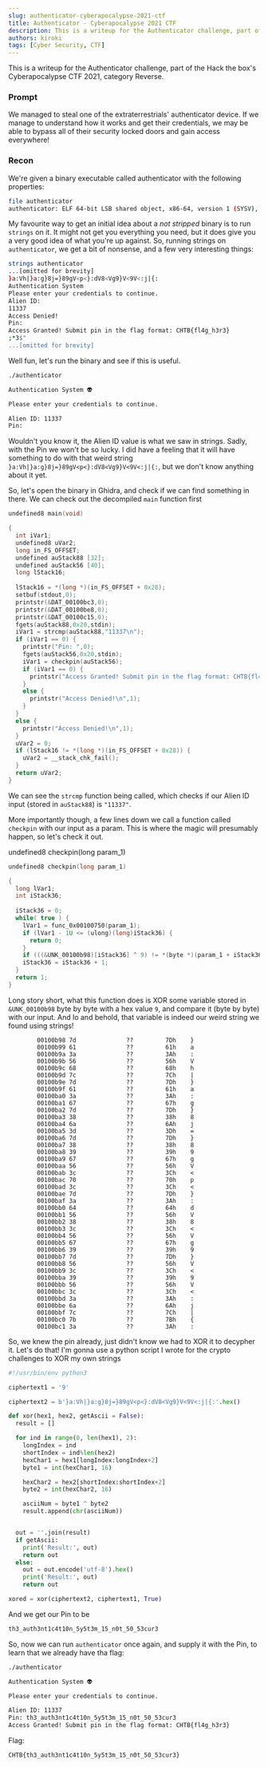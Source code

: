 ```yaml
---
slug: authenticator-cyberapocalypse-2021-ctf
title: Authenticator - Cyberapocalypse 2021 CTF
description: This is a writeup for the Authenticator challenge, part of the Hack the box's Cyberapocalypse CTF 2021, category Reverse.
authors: kiroki
tags: [Cyber Security, CTF]
---
```


This is a writeup for the Authenticator challenge, part of the Hack the box's Cyberapocalypse CTF 2021, category Reverse.

### Prompt

We managed to steal one of the extraterrestrials' authenticator device. If we manage to understand how it works and get their credentials, we may be able to bypass all of their security locked doors and gain access everywhere!

<!-- truncate -->

### Recon

We're given a binary executable called authenticator with the following properties:

```sh
file authenticator
authenticator: ELF 64-bit LSB shared object, x86-64, version 1 (SYSV), dynamically linked, interpreter /lib64/ld-linux-x86-64.so.2, for GNU/Linux 3.2.0, BuildID[sha1]=66286657ca5a06147189b419238b2971b11c72db, not stripped
```

My favourite way to get an initial idea about a _not stripped_ binary is to run  `strings` on it. It might not get you everything you need, but it does give you a very good idea of what you're up against. So, running strings on `authenticator`, we get a bit of nonsense, and a few very interesting things:

```sh
strings authenticator
...[omitted for brevity]
}a:Vh|}a:g}8j=}89gV<p<}:dV8<Vg9}V<9V<:j|{:
Authentication System 
Please enter your credentials to continue.
Alien ID: 
11337
Access Denied!
Pin: 
Access Granted! Submit pin in the flag format: CHTB{fl4g_h3r3}
;*3$"
...[omitted for brevity]
```

Well fun, let's run the binary and see if this is useful.

```sh
./authenticator

Authentication System 👽

Please enter your credentials to continue.

Alien ID: 11337
Pin: 
```

Wouldn't you know it, the Alien ID value is what we saw in strings. Sadly, with the Pin we won't be so lucky. I did have a feeling that it will have something to do with that weird string `}a:Vh|}a:g}8j=}89gV<p<}:dV8<Vg9}V<9V<:j|{:`, but we don't know anything about it yet.

So, let's open the binary in Ghidra, and check if we can find something in there. We can check out the decompiled `main` function first

```c
undefined8 main(void)

{
  int iVar1;
  undefined8 uVar2;
  long in_FS_OFFSET;
  undefined auStack88 [32];
  undefined auStack56 [40];
  long lStack16;
  
  lStack16 = *(long *)(in_FS_OFFSET + 0x28);
  setbuf(stdout,0);
  printstr(&DAT_00100bc3,0);
  printstr(&DAT_00100be8,0);
  printstr(&DAT_00100c15,0);
  fgets(auStack88,0x20,stdin);
  iVar1 = strcmp(auStack88,"11337\n");
  if (iVar1 == 0) {
    printstr("Pin: ",0);
    fgets(auStack56,0x20,stdin);
    iVar1 = checkpin(auStack56);
    if (iVar1 == 0) {
      printstr("Access Granted! Submit pin in the flag format: CHTB{fl4g_h3r3}\n",0);
    }
    else {
      printstr("Access Denied!\n",1);
    }
  }
  else {
    printstr("Access Denied!\n",1);
  }
  uVar2 = 0;
  if (lStack16 != *(long *)(in_FS_OFFSET + 0x28)) {
    uVar2 = __stack_chk_fail();
  }
  return uVar2;
}
```

We can see the `strcmp` function being called, which checks if our Alien ID input (stored in `auStack88`) is `"11337"`.

More importantly though, a few lines down we call a function called `checkpin`  with our input as a param. This is where the magic will presumably happen, so let's check it out.

undefined8 checkpin(long param_1)

```c
undefined8 checkpin(long param_1)

{
  long lVar1;
  int iStack36;
  
  iStack36 = 0;
  while( true ) {
    lVar1 = func_0x00100750(param_1);
    if (lVar1 - 1U <= (ulong)(long)iStack36) {
      return 0;
    }
    if (((&UNK_00100b98)[iStack36] ^ 9) != *(byte *)(param_1 + iStack36)) break;
    iStack36 = iStack36 + 1;
  }
  return 1;
}
```

Long story short, what this function does is XOR some variable stored in  `&UNK_00100b98` byte by byte with a hex value `9`, and compare it (byte by byte) with our input. And lo and behold, that variable is indeed our weird string we found using strings!

```
        00100b98 7d              ??         7Dh    }
        00100b99 61              ??         61h    a
        00100b9a 3a              ??         3Ah    :
        00100b9b 56              ??         56h    V
        00100b9c 68              ??         68h    h
        00100b9d 7c              ??         7Ch    |
        00100b9e 7d              ??         7Dh    }
        00100b9f 61              ??         61h    a
        00100ba0 3a              ??         3Ah    :
        00100ba1 67              ??         67h    g
        00100ba2 7d              ??         7Dh    }
        00100ba3 38              ??         38h    8
        00100ba4 6a              ??         6Ah    j
        00100ba5 3d              ??         3Dh    =
        00100ba6 7d              ??         7Dh    }
        00100ba7 38              ??         38h    8
        00100ba8 39              ??         39h    9
        00100ba9 67              ??         67h    g
        00100baa 56              ??         56h    V
        00100bab 3c              ??         3Ch    <
        00100bac 70              ??         70h    p
        00100bad 3c              ??         3Ch    <
        00100bae 7d              ??         7Dh    }
        00100baf 3a              ??         3Ah    :
        00100bb0 64              ??         64h    d
        00100bb1 56              ??         56h    V
        00100bb2 38              ??         38h    8
        00100bb3 3c              ??         3Ch    <
        00100bb4 56              ??         56h    V
        00100bb5 67              ??         67h    g
        00100bb6 39              ??         39h    9
        00100bb7 7d              ??         7Dh    }
        00100bb8 56              ??         56h    V
        00100bb9 3c              ??         3Ch    <
        00100bba 39              ??         39h    9
        00100bbb 56              ??         56h    V
        00100bbc 3c              ??         3Ch    <
        00100bbd 3a              ??         3Ah    :
        00100bbe 6a              ??         6Ah    j
        00100bbf 7c              ??         7Ch    |
        00100bc0 7b              ??         7Bh    {
        00100bc1 3a              ??         3Ah    :
```

So, we knew the pin already, just didn't know we had to XOR it to decypher it. Let's do that! I'm gonna use a python script I wrote for the crypto challenges to XOR my own strings

```python
#!/usr/bin/env python3

ciphertext1 = '9'

ciphertext2 = b'}a:Vh|}a:g}8j=}89gV<p<}:dV8<Vg9}V<9V<:j|{:'.hex()

def xor(hex1, hex2, getAscii = False):
  result = []

  for ind in range(0, len(hex1), 2):
    longIndex = ind
    shortIndex = ind%len(hex2)
    hexChar1 = hex1[longIndex:longIndex+2]
    byte1 = int(hexChar1, 16)

    hexChar2 = hex2[shortIndex:shortIndex+2]
    byte2 = int(hexChar2, 16)

    asciiNum = byte1 ^ byte2
    result.append(chr(asciiNum))


  out = ''.join(result)
  if getAscii:
    print('Result:', out)
    return out
  else:
    out = out.encode('utf-8').hex()
    print('Result:', out)
    return out

xored = xor(ciphertext2, ciphertext1, True)
```

And we get our Pin to be

```sh
th3_auth3nt1c4t10n_5y5t3m_15_n0t_50_53cur3
```

So, now we can run `authenticator` once again, and supply it with the Pin, to learn that we already have tha flag:

```sh
./authenticator

Authentication System 👽

Please enter your credentials to continue.

Alien ID: 11337
Pin: th3_auth3nt1c4t10n_5y5t3m_15_n0t_50_53cur3
Access Granted! Submit pin in the flag format: CHTB{fl4g_h3r3}
```

Flag:

```
CHTB{th3_auth3nt1c4t10n_5y5t3m_15_n0t_50_53cur3}
```